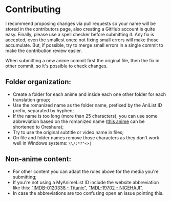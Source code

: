 # Contributing

I recommend proposing changes via pull requests so your name will be stored in the contributors page, also creating a GitHub account is quite easy. Finally, please use a spell checker before submitting it. Any fix is accepted, even the smallest ones: not fixing small errors will make those accumulate.  But, if possible, try to merge small errors in a single commit to make the contribution review easier.

When submitting a new anime commit first the original file, then the fix in other commit, so it's possible to check changes.

## Folder organization:

* Create a folder for each anime and inside each one other folder for each translation group;
* Use the romanized name as the folder name, prefixed by the AniList ID prefix, separated by hyphen;
* If the name is too long (more than 25 characters), you can use some abbreviation based on the romanized name ([this anime](https://myanimelist.net/anime/14749/Ore_no_Kanojo_to_Osananajimi_ga_Shuraba_Sugiru) can be shortened to Oreshura);
* Try to use the original subtitle or video name in files;
* On file and folder names remove those characters as they don't work well in Windows systems: `\\/:*?"<>|`

## Non-anime content:

* For other content you can adapt the rules above for the media you're submitting;
* If you're not using a MyAnimeList ID include the website abbreviation like this: ["IMDB-0120338 - Titanic"](http://www.imdb.com/title/tt0120338/), ["MDL-19702 - NIGEHAJI"](http://mydramalist.com/19702-nigeru-wa-haji-da-ga-yaku-ni-tatsu).
* In case the abbreviations are too confusing open an issue pointing this.

